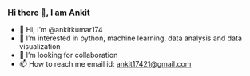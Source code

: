 ### Hi there 👋, I am Ankit

- 👋 Hi, I’m @ankitkumar174
- 👀 I’m interested in python, machine learning, data analysis and data visualization
- 💞️ I’m looking for collaboration
- 📫 How to reach me email id: ankit17421@gmail.com

<!---
ankitkumar174/ankitkumar174 is a ✨ special ✨ repository because its `README.md` (this file) appears on your GitHub profile.
You can click the Preview link to take a look at your changes.
--->

